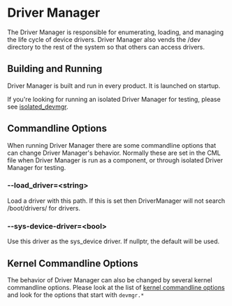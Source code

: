 # Driver Manager

The Driver Manager is responsible for enumerating, loading, and managing the life cycle of device
drivers. Driver Manager also vends the /dev directory to the rest of the system so that others
can access drivers.

## Building and Running

Driver Manager is built and run in every product. It is launched on startup.

If you're looking for running an isolated Driver Manager for testing, please see
[isolated_devmgr](/src/lib/isolated_devmgr/README.md).


## Commandline Options

When running Driver Manager there are some commandline options that can change Driver Manager's
behavior. Normally these are set in the CML file when Driver Manager is run as a component, or
through isolated Driver Manager for testing.

### --load_driver=\<string\>

Load a driver with this path. If this is set then DriverManager will not search
/boot/drivers/ for drivers.

### --sys-device-driver=\<bool\>

Use this driver as the sys_device driver.  If nullptr, the default will be used.

## Kernel Commandline Options

The behavior of Driver Manager can also be changed by several kernel commandline options.
Please look at the list of [kernel commandline options](/docs/reference/kernel/kernel_cmdline.md)
and look for the options that start with `devmgr.*`
